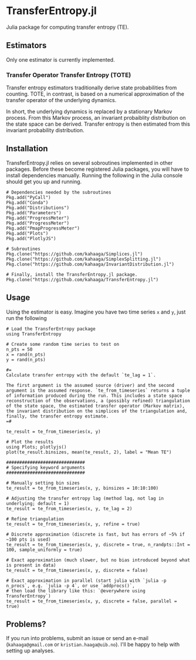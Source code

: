 # TransferEntropy.jl

Julia package for computing transfer entropy (TE). 

## Estimators
Only one estimator is currently implemented.

### Transfer Operator Transfer Entropy (TOTE)
Transfer entropy estimators traditionally derive state probabilities from counting. TOTE, in contrast, is based on a numerical approximation of the transfer operator of the underlying dynamics. 

In short, the underlying dynamics is replaced by a stationary Markov process. From this Markov process, an invariant probaiblity distribution on the state space can be derived. Transfer entropy is then estimated from this invariant probability distribution. 

## Installation
TransferEntropy.jl relies on several sobroutines implemented in other packages. Before these become registered Julia packages, you will have to install dependencies manually.  Running the following in the Julia console should get you up and running. 

```
# Dependencies needed by the subroutines
Pkg.add("PyCall")
Pkg.add("Conda")
Pkg.add("Distributions")
Pkg.add("Parameters")
Pkg.add("ProgressMeter")
Pkg.add("ProgressMeter")
Pkg.add("PmapProgressMeter")
Pkg.add("Plots")
Pkg.add("PlotlyJS")

# Subroutines 
Pkg.clone("https://github.com/kahaaga/Simplices.jl")
Pkg.clone("https://github.com/kahaaga/SimplexSplitting.jl")
Pkg.clone("https://github.com/kahaaga/InvariantDistribution.jl")

# Finally, install the TransferEntropy.jl package.
Pkg.clone("https://github.com/kahaaga/TransferEntropy.jl")
```

## Usage 
Using the estimator is easy. Imagine you have two time series `x` and `y`, just run the following

```
# Load the TransferEntropy package
using TransferEntropy 

# Create some random time series to test on
n_pts = 50
x = rand(n_pts)
y = rand(n_pts)

#= 
Calculate transfer entropy with the default `te_lag = 1`. 

The first argument is the assumed source (driver) and the second argument is the assumed response. `te_from_timeseries` returns a tuple of information produced during the run. This includes a state space reconstruction of the observations, a (possibly refined) triangulation of the state space, the estimated transfer operator (Markov matrix), the invariant distribution on the simplices of the triangulation and, finally, the transfer entropy estimate.
=#

te_result = te_from_timeseries(x, y)

# Plot the results 
using Plots; plotlyjs() 
plot(te_result.binsizes, mean(te_result, 2), label = "Mean TE")

##############################
# Specifying keyword arguments 
##############################

# Manually setting bin sizes
te_result = te_from_timeseries(x, y, binsizes = 10:10:100)

# Adjusting the transfer entropy lag (method lag, not lag in underlying; default = 1)
te_result = te_from_timeseries(x, y, te_lag = 2)

# Refine triangulation
te_result = te_from_timeseries(x, y, refine = true)

# Discrete approximation (discrete is fast, but has errors of ~5% if ~100 pts is used)
te_result = te_from_timeseries(x, y, discrete = true, n_randpts::Int = 100, sample_uniformly = true)

# Exact approximation (much slower, but no bias introduced beyond what is present in data)
te_result = te_from_timeseries(x, y, discrete = false) 

# Exact approximation in parallel (start julia with `julia -p n_procs`, e.g. `julia -p 4`, or use `addprocs()`,
# then load the library like this: `@everywhere using TransferEntropy`)
te_result = te_from_timeseries(x, y, discrete = false, parallel = true) 
```

## Problems? 
If you run into problems, submit an issue or send an e-mail (`kahaaga@gmail.com` or `kristian.haaga@uib.no`). I'll be happy to help with setting up analyses. 

